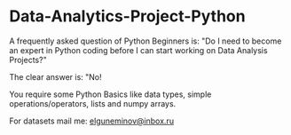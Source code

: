 # Data-Analytics-Project-Python

A frequently asked question of Python Beginners is: "Do I need to become an expert in Python coding before I can start working on Data Analysis Projects?"

The clear answer is: "No!

You require some Python Basics like data types, simple operations/operators, lists and numpy arrays. 

For datasets mail me:
elguneminov@inbox.ru
